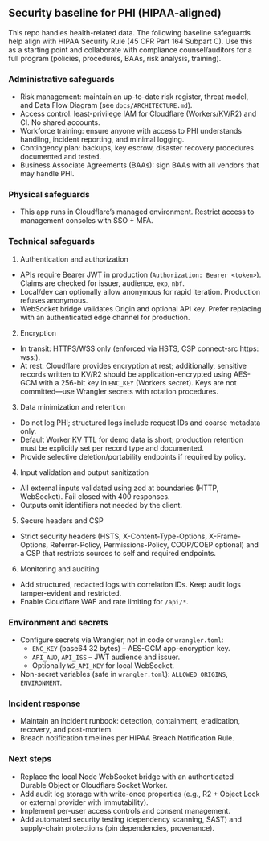 ## Security baseline for PHI (HIPAA-aligned)

This repo handles health-related data. The following baseline safeguards help align with HIPAA Security Rule (45 CFR Part 164 Subpart C). Use this as a starting point and collaborate with compliance counsel/auditors for a full program (policies, procedures, BAAs, risk analysis, training).

### Administrative safeguards

- Risk management: maintain an up-to-date risk register, threat model, and Data Flow Diagram (see `docs/ARCHITECTURE.md`).
- Access control: least-privilege IAM for Cloudflare (Workers/KV/R2) and CI. No shared accounts.
- Workforce training: ensure anyone with access to PHI understands handling, incident reporting, and minimal logging.
- Contingency plan: backups, key escrow, disaster recovery procedures documented and tested.
- Business Associate Agreements (BAAs): sign BAAs with all vendors that may handle PHI.

### Physical safeguards

- This app runs in Cloudflare’s managed environment. Restrict access to management consoles with SSO + MFA.

### Technical safeguards

1. Authentication and authorization

- APIs require Bearer JWT in production (`Authorization: Bearer <token>`). Claims are checked for issuer, audience, `exp`, `nbf`.
- Local/dev can optionally allow anonymous for rapid iteration. Production refuses anonymous.
- WebSocket bridge validates Origin and optional API key. Prefer replacing with an authenticated edge channel for production.

2. Encryption

- In transit: HTTPS/WSS only (enforced via HSTS, CSP connect-src https: wss:).
- At rest: Cloudflare provides encryption at rest; additionally, sensitive records written to KV/R2 should be application-encrypted using AES-GCM with a 256-bit key in `ENC_KEY` (Workers secret). Keys are not committed—use Wrangler secrets with rotation procedures.

3. Data minimization and retention

- Do not log PHI; structured logs include request IDs and coarse metadata only.
- Default Worker KV TTL for demo data is short; production retention must be explicitly set per record type and documented.
- Provide selective deletion/portability endpoints if required by policy.

4. Input validation and output sanitization

- All external inputs validated using zod at boundaries (HTTP, WebSocket). Fail closed with 400 responses.
- Outputs omit identifiers not needed by the client.

5. Secure headers and CSP

- Strict security headers (HSTS, X-Content-Type-Options, X-Frame-Options, Referrer-Policy, Permissions-Policy, COOP/COEP optional) and a CSP that restricts sources to self and required endpoints.

6. Monitoring and auditing

- Add structured, redacted logs with correlation IDs. Keep audit logs tamper-evident and restricted.
- Enable Cloudflare WAF and rate limiting for `/api/*`.

### Environment and secrets

- Configure secrets via Wrangler, not in code or `wrangler.toml`:
  - `ENC_KEY` (base64 32 bytes) – AES-GCM app-encryption key.
  - `API_AUD`, `API_ISS` – JWT audience and issuer.
  - Optionally `WS_API_KEY` for local WebSocket.
- Non-secret variables (safe in `wrangler.toml`): `ALLOWED_ORIGINS`, `ENVIRONMENT`.

### Incident response

- Maintain an incident runbook: detection, containment, eradication, recovery, and post-mortem.
- Breach notification timelines per HIPAA Breach Notification Rule.

### Next steps

- Replace the local Node WebSocket bridge with an authenticated Durable Object or Cloudflare Socket Worker.
- Add audit log storage with write-once properties (e.g., R2 + Object Lock or external provider with immutability).
- Implement per-user access controls and consent management.
- Add automated security testing (dependency scanning, SAST) and supply-chain protections (pin dependencies, provenance).
